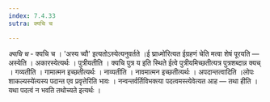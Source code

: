 ```yaml
---
index: 7.4.33
sutra: क्यचि च

---
```

_क्यचि च_ - क्यचि च । 'अस्य च्वौ' इत्यतोऽस्येत्यनुवर्तते ।ई घ्राध्मो॑रित्यत ईग्रहणं चेति मत्वा शेषं पूरयति —  अस्येति । अकारस्येत्यर्थः । पुत्रीयतीति । क्यचि पुत्र य इति स्थिते ईत्वे पुत्रीयमिच्छतीत्यत्र पुत्रशब्दान्न क्यच् । गव्यतीति । गामात्मन इच्छतीत्यर्थः । नाव्यतीति । नावमात्मन इच्छतीत्यर्थः । अपदान्तत्वादिति ।लोपः शाकल्यस्ये॑त्यस्य पदान्त एव प्रवृत्तेरिति भावः । नन्वन्तर्वर्तिविभक्त्या पदत्वमस्त्येवेत्यत आह —  तथा हीति । यथा पदत्वं न भवति तथोच्यते इत्यर्थः । 